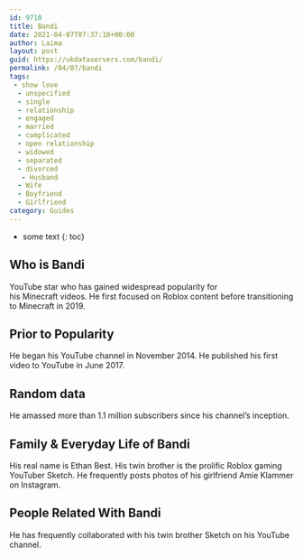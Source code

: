 ```yaml
---
id: 9710
title: Bandi
date: 2021-04-07T07:37:10+00:00
author: Laima
layout: post
guid: https://ukdataservers.com/bandi/
permalink: /04/07/bandi
tags:
 - show love
  - unspecified
  - single
  - relationship
  - engaged
  - married
  - complicated
  - open relationship
  - widowed
  - separated
  - divorced
   - Husband
  - Wife
  - Boyfriend
  - Girlfriend
category: Guides
---
```


* some text
{: toc}


## Who is Bandi
                  
                  
                  
YouTube star who has gained widespread popularity for his Minecraft videos. He first focused on Roblox content before transitioning to Minecraft in 2019. 
                  
              
            
              
            
                
                
                
## Prior to Popularity
                  
                  
                  
He began his YouTube channel in November 2014. He published his first video to YouTube in June 2017. 
                  
              
            
              
            
                
                
                
## Random data
                  
                  
                  
He amassed more than 1.1 million subscribers since his channel&#8217;s inception.
                  
              
            
              
            
                
                
                
## Family & Everyday Life of Bandi
                  
                  
                  
His real name is Ethan Best. His twin brother is the prolific Roblox gaming YouTuber Sketch. He frequently posts photos of his girlfriend Amie Klammer on Instagram.
                  
              
            
              
            
                
                
                
## People Related With Bandi
                  
                  
                  
He has frequently collaborated with his twin brother Sketch on his YouTube channel. 
                  
              
            
              
            
                
              
            
              
              
            
            
              
            
          
          
          